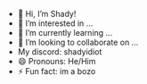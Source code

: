 - 👋 Hi, I’m Shady!
- 👀 I’m interested in ...
- 🌱 I’m currently learning ...
- 💞️ I’m looking to collaborate on ...
- My discord: shadyidiot
- 😄 Pronouns: He/Him
- ⚡ Fun fact: im a bozo

<!---
ShadyTheShadiest/Shady is a ✨ special ✨ repository because its `README.md` (this file) appears on your GitHub profile.
You can click the Preview link to take a look at your changes.
--->
